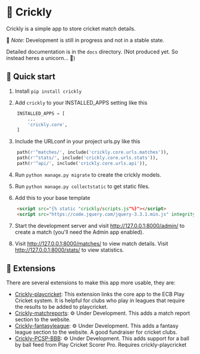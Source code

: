 🏏 Crickly 
================

Crickly is a simple app to store cricket match details.

📝 _Note_: Development is still in progress and not in a stable state.

Detailed documentation is in the `docs` directory. (Not produced yet. So instead heres a unicorn... 🦄)

🛫 Quick start
-------------

1. Install `pip install crickly`

2. Add `crickly` to your INSTALLED_APPS setting like this

```py
    INSTALLED_APPS = [
        ...
        'crickly.core',
    ]
```

3. Include the URLconf in your project urls.py like this

```py
    path(r'^matches/', include('crickly.core.urls.matches')),
    path(r'^stats/', include('crickly.core.urls.stats')),
    path(r'^api/', include('crickly.core.urls.api')),
```

4. Run `python manage.py migrate` to create the crickly models.

5. Run `python manage.py collectstatic` to get static files.

6. Add this to your base template

```html
    <script src="{% static "crickly/scripts.js"%}"></script>
    <script src="https://code.jquery.com/jquery-3.3.1.min.js" integrity="sha256-FgpCb/KJQlLNfOu91ta32o/NMZxltwRo8QtmkMRdAu8=" crossorigin="anonymous"></script>
```

7. Start the development server and visit http://127.0.0.1:8000/admin/
   to create a match (you'll need the Admin app enabled).

8. Visit http://127.0.0.1:8000/matches/ to view match details.
   Visit http://127.0.0.1:8000/stats/ to view statistics.
   
   
🔧 Extensions
------------

There are several extensions to make this app more usable, they are:

- [Crickly-playcricket](https://github.com/Crickly/crickly-playcricket): This extension links the core app to the ECB Play Cricket system. It is helpful for clubs who play in leagues that require the results to be added to playcricket.
- [Crickly-matchreports](https://github.com/Crickly/crickly-matchreports): ⚙️ Under Development. This adds a match report section to the website.
- [Crickly-fantasyleague](https://github.com/Crickly/crickly-fantasyleague): ⚙️ Under Development. This adds a fantasy league section to the website. A good fundraiser for cricket clubs.
- [Crickly-PCSP-BBB](https://github.com/Crickly/crickly-pcsp-bbb): ⚙️ Under Development. This adds support for a ball by ball feed from Play Cricket Scorer Pro. Requires crickly-playcricket
